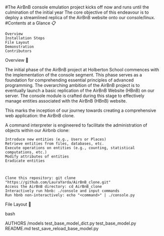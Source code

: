 #The AirBnB console emulation project kicks off now and runs until the culmination of the initial year The core objective of this endeavour is to deploy a streamlined replica of the AirBnB website onto our console/linux.
#Contents at a Glance :clipboard:

    Overview
    Installation Steps
    File Layout
    Demonstration
    Contributors

Overview :triangular_ruler:

The initial phase of the AirBnB project at Holberton School commences with the implementation of the console segment. This phase serves as a foundation for comprehending essential principles of advanced programming. The overarching ambition of the AirBnB project is to eventually launch a basic replication of the AirBnB Website (HBnB) on our server. The console module is crafted during this stage to effectively manage entities associated with the AirBnB (HBnB) website.

This marks the inception of our journey towards creating a comprehensive web application: the AirBnB clone.

A command interpreter is engineered to facilitate the administration of objects within our Airbnb clone:

    Introduce new entities (e.g., Users or Places)
    Retrieve entities from files, databases, etc.
    Execute operations on entities (e.g., counting, statistical computations, etc.)
    Modify attributes of entities
    Eradicate entities



    Clone this repository: git clone "https://github.com/LauraYarda/AirBnB_clone.git"
    Access the AirBnB directory: cd AirBnB_clone
    Interactively run hbnb: ./console and input commands
    Run hbnb non-interactively: echo "<command>" | ./console.py

File Layout :file_folder:

bash

AUTHORS     /models    test_base_model_dict.py    test_base_model.py    README.md    test_save_reload_base_model.py
